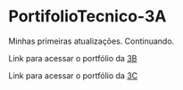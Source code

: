 # PortifolioTecnico-3A
Minhas primeiras atualizações.
Continuando.

Link para acessar o portfólio da [3B](../../../PortifolioTecnico-3B)

Link para acessar o portfólio da [3C](../../../PortifolioTecnico-3C)
